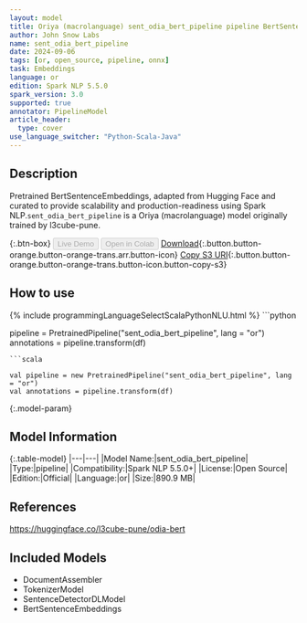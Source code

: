 ```yaml
---
layout: model
title: Oriya (macrolanguage) sent_odia_bert_pipeline pipeline BertSentenceEmbeddings from l3cube-pune
author: John Snow Labs
name: sent_odia_bert_pipeline
date: 2024-09-06
tags: [or, open_source, pipeline, onnx]
task: Embeddings
language: or
edition: Spark NLP 5.5.0
spark_version: 3.0
supported: true
annotator: PipelineModel
article_header:
  type: cover
use_language_switcher: "Python-Scala-Java"
---
```


## Description

Pretrained BertSentenceEmbeddings, adapted from Hugging Face and curated to provide scalability and production-readiness using Spark NLP.`sent_odia_bert_pipeline` is a Oriya (macrolanguage) model originally trained by l3cube-pune.

{:.btn-box}
<button class="button button-orange" disabled>Live Demo</button>
<button class="button button-orange" disabled>Open in Colab</button>
[Download](https://s3.amazonaws.com/auxdata.johnsnowlabs.com/public/models/sent_odia_bert_pipeline_or_5.5.0_3.0_1725651007547.zip){:.button.button-orange.button-orange-trans.arr.button-icon}
[Copy S3 URI](s3://auxdata.johnsnowlabs.com/public/models/sent_odia_bert_pipeline_or_5.5.0_3.0_1725651007547.zip){:.button.button-orange.button-orange-trans.button-icon.button-copy-s3}

## How to use



<div class="tabs-box" markdown="1">
{% include programmingLanguageSelectScalaPythonNLU.html %}
```python

pipeline = PretrainedPipeline("sent_odia_bert_pipeline", lang = "or")
annotations =  pipeline.transform(df)   

```
```scala

val pipeline = new PretrainedPipeline("sent_odia_bert_pipeline", lang = "or")
val annotations = pipeline.transform(df)

```
</div>

{:.model-param}
## Model Information

{:.table-model}
|---|---|
|Model Name:|sent_odia_bert_pipeline|
|Type:|pipeline|
|Compatibility:|Spark NLP 5.5.0+|
|License:|Open Source|
|Edition:|Official|
|Language:|or|
|Size:|890.9 MB|

## References

https://huggingface.co/l3cube-pune/odia-bert

## Included Models

- DocumentAssembler
- TokenizerModel
- SentenceDetectorDLModel
- BertSentenceEmbeddings